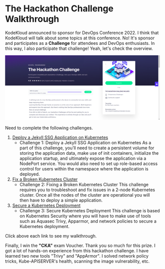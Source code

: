 # The Hackathon Challenge Walkthrough

KodeKloud announced to sponsor for DevOps Conference 2022. I think that KodeKloud will talk about some topics at this conference. No! It's sponsor and participates as a **Challenge** for attendees and DevOps enthusiasts. In this way, I also participate that challenge! Yeah, let's check the overview.

![The Hackathon Challenge](https://github.com/thawzinmyo/The-Hackathon-Challenge-DevOps/blob/master/image/The_Hackthon_Challenge_Head.png)

Need to complete the following challenges.

1. [Deploy a Jekyll SSG Application on Kubernetes](https://github.com/thawzinmyo/The-Hackathon-Challenge-DevOps/blob/master/Deploy_a_Jekyll_SSG_Application_on_Kubernetes.md
)
   - Challenge 1: Deploy a Jekyll SSG Application on Kubernetes
As a part of this challenge, you’ll need to create a persistent volume for storing the application data, make use of init containers, initialize the application startup, and ultimately expose the application via a NodePort service. You would also need to set up role-based access control for users within the namespace where the application is deployed.
2. [Fix a Broken Kubernetes Cluster](https://github.com/thawzinmyo/The-Hackathon-Challenge-DevOps/blob/master/Fix_a_Broken_Kubernetes_Kubernetes.md
)
   - Challenge 2: Fixing a Broken Kubernetes Cluster
This challenge requires you to troubleshoot and fix issues in a 2-node Kubernetes cluster. Once all the nodes of the cluster are operational you will then have to deploy a simple application.
3. [Secure a Kubernetes Deployment](https://github.com/thawzinmyo/The-Hackathon-Challenge-DevOps/blob/master/Secure_a_Kubernetes_Deployment.md)
   - Challenge 3: Secure Kubernetes Deployment
This challenge is based on Kubernetes Security where you  will have to make use of tools such as Aquasec Trivy, Apparmor, and network policies to secure a Kubernetes deployment.

Click above each link to see my walkthrough.

Finally, I win the **"CKA"** exam Voucher. Thank you so much for this prize.  I got a lot of hands-on experience from this hackathon challenge. I have learned two new tools "Trivy" and "AppArmor". I solved network policy tricks, Kube-APISERVER's health, scanning the image vulnerability, etc.
